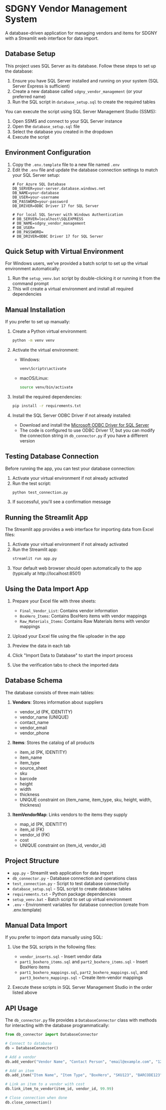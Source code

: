 # SDGNY Vendor Management System

A database-driven application for managing vendors and items for SDGNY with a Streamlit web interface for data import.

## Database Setup

This project uses SQL Server as its database. Follow these steps to set up the database:

1. Ensure you have SQL Server installed and running on your system (SQL Server Express is sufficient)
2. Create a new database called `sdgny_vendor_management` (or your preferred name)
3. Run the SQL script in `database_setup.sql` to create the required tables

You can execute the script using SQL Server Management Studio (SSMS):
1. Open SSMS and connect to your SQL Server instance
2. Open the `database_setup.sql` file
3. Select the database you created in the dropdown
4. Execute the script

## Environment Configuration

1. Copy the `.env.template` file to a new file named `.env`
2. Edit the `.env` file and update the database connection settings to match your SQL Server setup:
   ```
   # For Azure SQL Database
   DB_SERVER=your-server.database.windows.net
   DB_NAME=your-database
   DB_USER=your-username
   DB_PASSWORD=your-password
   DB_DRIVER=ODBC Driver 17 for SQL Server
   
   # For local SQL Server with Windows Authentication
   # DB_SERVER=localhost\SQLEXPRESS
   # DB_NAME=sdgny_vendor_management
   # DB_USER=
   # DB_PASSWORD=
   # DB_DRIVER=ODBC Driver 17 for SQL Server
   ```

## Quick Setup with Virtual Environment

For Windows users, we've provided a batch script to set up the virtual environment automatically:

1. Run the `setup_venv.bat` script by double-clicking it or running it from the command prompt
2. This will create a virtual environment and install all required dependencies

## Manual Installation

If you prefer to set up manually:

1. Create a Python virtual environment:
   ```bash
   python -m venv venv
   ```

2. Activate the virtual environment:
   - Windows:
     ```bash
     venv\Scripts\activate
     ```
   - macOS/Linux:
     ```bash
     source venv/bin/activate
     ```

3. Install the required dependencies:
   ```bash
   pip install -r requirements.txt
   ```

4. Install the SQL Server ODBC Driver if not already installed:
   - Download and install the [Microsoft ODBC Driver for SQL Server](https://docs.microsoft.com/en-us/sql/connect/odbc/download-odbc-driver-for-sql-server)
   - The code is configured to use ODBC Driver 17, but you can modify the connection string in `db_connector.py` if you have a different version

## Testing Database Connection

Before running the app, you can test your database connection:

1. Activate your virtual environment if not already activated
2. Run the test script:
   ```bash
   python test_connection.py
   ```
3. If successful, you'll see a confirmation message

## Running the Streamlit App

The Streamlit app provides a web interface for importing data from Excel files:

1. Activate your virtual environment if not already activated
2. Run the Streamlit app:
   ```bash
   streamlit run app.py
   ```
3. Your default web browser should open automatically to the app (typically at http://localhost:8501)

## Using the Data Import App

1. Prepare your Excel file with three sheets:
   - `Final_Vendor_List`: Contains vendor information
   - `BoxHero_Items`: Contains BoxHero items with vendor mappings
   - `Raw_Materials_Items`: Contains Raw Materials items with vendor mappings

2. Upload your Excel file using the file uploader in the app

3. Preview the data in each tab

4. Click "Import Data to Database" to start the import process

5. Use the verification tabs to check the imported data

## Database Schema

The database consists of three main tables:

1. **Vendors**: Stores information about suppliers
   - vendor_id (PK, IDENTITY)
   - vendor_name (UNIQUE)
   - contact_name
   - vendor_email
   - vendor_phone

2. **Items**: Stores the catalog of all products
   - item_id (PK, IDENTITY)
   - item_name
   - item_type
   - source_sheet
   - sku
   - barcode
   - height
   - width
   - thickness
   - UNIQUE constraint on (item_name, item_type, sku, height, width, thickness)

3. **ItemVendorMap**: Links vendors to the items they supply
   - map_id (PK, IDENTITY)
   - item_id (FK)
   - vendor_id (FK)
   - cost
   - UNIQUE constraint on (item_id, vendor_id)

## Project Structure

- `app.py` - Streamlit web application for data import
- `db_connector.py` - Database connection and operations class
- `test_connection.py` - Script to test database connectivity
- `database_setup.sql` - SQL script to create database tables
- `requirements.txt` - Python package dependencies
- `setup_venv.bat` - Batch script to set up virtual environment
- `.env` - Environment variables for database connection (create from .env.template)

## Manual Data Import

If you prefer to import data manually using SQL:

1. Use the SQL scripts in the following files:
   - `vendor_inserts.sql` - Insert vendor data
   - `part1_boxhero_items.sql` and `part2_boxhero_items.sql` - Insert BoxHero items
   - `part1_boxhero_mappings.sql`, `part2_boxhero_mappings.sql`, and `part3_boxhero_mappings.sql` - Create item-vendor mappings

2. Execute these scripts in SQL Server Management Studio in the order listed above

## API Usage

The `db_connector.py` file provides a `DatabaseConnector` class with methods for interacting with the database programmatically:

```python
from db_connector import DatabaseConnector

# Connect to database
db = DatabaseConnector()

# Add a vendor
db.add_vendor("Vendor Name", "Contact Person", "email@example.com", "123-456-7890")

# Add an item
db.add_item("Item Name", "Item Type", "BoxHero", "SKU123", "BARCODE123", None, None, None)

# Link an item to a vendor with cost
db.link_item_to_vendor(item_id, vendor_id, 99.99)

# Close connection when done
db.close_connection()
```
